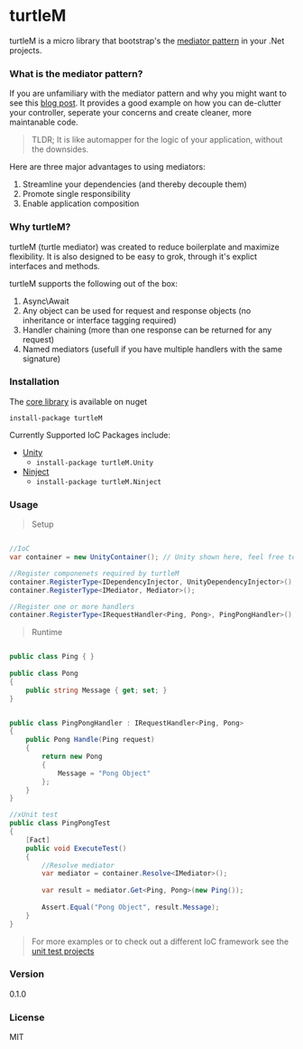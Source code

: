 # turtleM

turtleM is a micro library that bootstrap's the [mediator pattern] in your .Net projects.

### What is the mediator pattern?
If you are unfamiliary with the mediator pattern and why you might want to see this [blog post]. 
It provides a good example on how you can de-clutter your controller, seperate your concerns and create cleaner, more maintanable code.

> TLDR; It is like automapper for the logic of your application, without the downsides.

Here are three major advantages to using mediators:

1. Streamline your dependencies (and thereby decouple them)
1. Promote single responsibility 
1. Enable application composition

### Why turtleM?
turtleM (turtle mediator) was created to reduce boilerplate and maximize flexibility. It is also designed to be easy to grok, through it's explict interfaces and methods. 

turtleM supports the following out of the box:

1. Async\Await
1. Any object can be used for request and response objects (no inheritance or interface tagging required)
1. Handler chaining (more than one response can be returned for any request)
1. Named mediators (usefull if you have multiple handlers with the same signature)


### Installation
The [core library] is available on nuget 

`install-package turtleM`

Currently Supported IoC Packages include:

- [Unity] 
  * `install-package turtleM.Unity`
- [Ninject] 
  * `install-package turtleM.Ninject`

### Usage


> Setup

```csharp

//IoC
var container = new UnityContainer(); // Unity shown here, feel free to use an IoC library of your choice

//Register componenets required by turtleM
container.RegisterType<IDependencyInjector, UnityDependencyInjector>();
container.RegisterType<IMediator, Mediator>();

//Register one or more handlers
container.RegisterType<IRequestHandler<Ping, Pong>, PingPongHandler>();

```

> Runtime

```csharp

public class Ping { }
 
public class Pong
{
    public string Message { get; set; }
}


public class PingPongHandler : IRequestHandler<Ping, Pong>
{
    public Pong Handle(Ping request)
    {
        return new Pong
        {
            Message = "Pong Object"
        };
    }
}

//xUnit test
public class PingPongTest
{
	[Fact]
	public void ExecuteTest()
	{
		//Resolve mediator
		var mediator = container.Resolve<IMediator>();
		
		var result = mediator.Get<Ping, Pong>(new Ping());
		
		Assert.Equal("Pong Object", result.Message);	
	}
}


```

> For more examples or to check out a different IoC framework see the [unit test projects] 

### Version
0.1.0

### License
MIT

[mediator pattern]:https://en.wikipedia.org/?title=Mediator_pattern
[blog post]:https://lostechies.com/jimmybogard/2013/12/19/put-your-controllers-on-a-diet-posts-and-commands/
[core library]:https://www.nuget.org/packages/turtleM/
[Unity]:https://www.nuget.org/packages/turtleM.Unity/
[Ninject]:https://www.nuget.org/packages/turtleM.Ninject/
[unit test projects]:https://github.com/Jarlotee/turtleM/tree/master/tests

